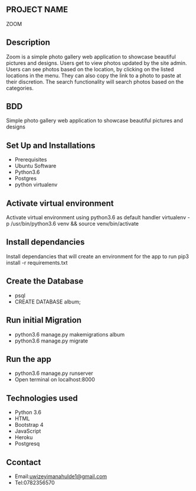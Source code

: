 ## PROJECT NAME
   ZOOM

## Description  
Zoom is a simple photo gallery web application to showcase beautiful pictures and designs. Users get to view photos updated by the site admin. Users can see photos based on the location, by clicking on the listed locations in the menu. They can also copy the link to a photo to paste at their discretion. The search functionality will search photos based on the categories.

## BDD
Simple photo gallery web application to showcase beautiful pictures and designs

## Set Up and Installations
* Prerequisites
* Ubuntu Software
* Python3.6
* Postgres
* python virtualenv

## Activate virtual environment
Activate virtual environment using python3.6 as default handler
virtualenv -p /usr/bin/python3.6 venv && source venv/bin/activate

## Install dependancies
Install dependancies that will create an environment for the app to run pip3 install -r requirements.txt

## Create the Database
* psql
* CREATE DATABASE album;

## Run initial Migration
* python3.6 manage.py makemigrations album
* python3.6 manage.py migrate

## Run the app
* python3.6 manage.py runserver
* Open terminal on localhost:8000

## Technologies used
* Python 3.6
* HTML
* Bootstrap 4
* JavaScript
* Heroku
* Postgresq
## Ccontact
* Email:uwizeyimanahulde1@gmail.com
* Tel:0782356570


